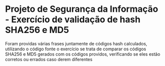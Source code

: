 # Projeto de Segurança da Informação - Exercício de validação de hash SHA256 e MD5
Foram providas várias frases juntamente de códigos hash calculados, utilizando o código fonte o exercício se trata de comparar os códigos SHA256 e MD5 gerados com os códigos providos, verificando se eles estão corretos ou errados caso derem diferentes
